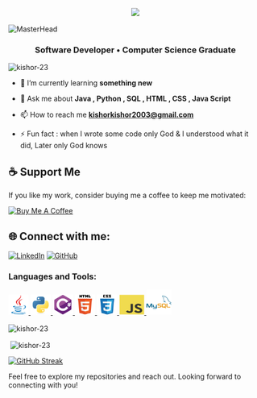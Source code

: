 

<p align="center">
  <img src="https://readme-typing-svg.demolab.com/?lines=Hi!+I+am+kishor&font=Fira%20Code&center=true&width=380&height=50&duration=4000&pause=1000">
</p>


![MasterHead](https://user-images.githubusercontent.com/74038190/225813708-98b745f2-7d22-48cf-9150-083f1b00d6c9.gif)



<h3 align="center"> Software Developer • Computer Science Graduate </h3>
<p align="left"> <img src="https://komarev.com/ghpvc/?username=kishor-23&label=Profile%20views&color=0e75b6&style=flat" alt="kishor-23" /> </p>

- 🌱 I’m currently learning **something new**

- 💬 Ask me about **Java , Python , SQL , HTML , CSS , Java Script**

- 📫 How to reach me **kishorkishor2003@gmail.com**

- ⚡ Fun fact : when I wrote some code only God & I understood what it did, Later only God knows



<h2>☕ Support Me</h2>

If you like my work, consider buying me a coffee to keep me motivated:

<a href="https://coff.ee/kishor_23" target="_blank">
  <img src="https://cdn.buymeacoffee.com/buttons/v2/default-yellow.png" height="50" width="210" alt="Buy Me A Coffee">
</a>


<h2>🌐 Connect with me:</h2>
<p align="left">
  <a href="https://www.linkedin.com/in/kishor-l/"><img src="https://img.shields.io/badge/LinkedIn-%231E77B5.svg?&style=for-the-badge&logo=linkedin&logoColor=white" alt="LinkedIn" /></a>
  <a href="https://github.com/kishor-23"><img src="https://img.shields.io/badge/GitHub-%2312100E.svg?&style=for-the-badge&logo=github&logoColor=white" alt="GitHub" /></a>
</p>


<h3 align="left">Languages and Tools:</h3>

<a href="https://www.java.com" target="_blank" rel="noreferrer"> <img src="https://raw.githubusercontent.com/devicons/devicon/master/icons/java/java-original.svg" alt="java" width="40" height="40"/> </a>
<a href="https://www.python.org" target="_blank" rel="noreferrer"> <img src="https://raw.githubusercontent.com/devicons/devicon/master/icons/python/python-original.svg" alt="python" width="40" height="40"/> </a>
<a href="https://learn.microsoft.com/en-us/dotnet/csharp/" target="_blank" rel="noreferrer"> <img src="https://raw.githubusercontent.com/devicons/devicon/master/icons/csharp/csharp-original.svg" alt="python" width="40" height="40"/> </a>
<a href="https://www.w3.org/html/" target="_blank" rel="noreferrer"> <img src="https://raw.githubusercontent.com/devicons/devicon/master/icons/html5/html5-original-wordmark.svg" alt="html5" width="40" height="40"/> </a>
<a href="https://www.w3schools.com/css/" target="_blank" rel="noreferrer"> <img src="https://raw.githubusercontent.com/devicons/devicon/master/icons/css3/css3-original-wordmark.svg" alt="css3" width="40" height="40"/> </a>
 <a href="https://developer.mozilla.org/en-US/docs/Web/JavaScript" target="_blank" rel="noreferrer"> <img src="https://raw.githubusercontent.com/devicons/devicon/master/icons/javascript/javascript-original.svg" alt="javascript" width="50" height="40"/>
<a href="https://www.mysql.com/" target="_blank" rel="noreferrer"> <img src="https://raw.githubusercontent.com/devicons/devicon/master/icons/mysql/mysql-original-wordmark.svg" alt="mysql" width="50" height="50"/> </a>


 <p><img align="center" src="https://github-readme-stats.vercel.app/api/top-langs?username=kishor-23&show_icons=true&locale=en&layout=compact" alt="kishor-23" /></p>


<p>&nbsp;<img align="center" src="https://github-readme-stats.vercel.app/api?username=kishor-23&show_icons=true&locale=en" alt="kishor-23" /></p>

<a href="https://git.io/streak-stats"><img src="https://github-readme-streak-stats.herokuapp.com?user=kishor-23" alt="GitHub Streak" /></a>

Feel free to explore my repositories and reach out. Looking forward to connecting with you!


<!--
**kishor-23/kishor-23** is a ✨ _special_ ✨ repository because its `README.md` (this file) appears on your GitHub profile.

Here are some ideas to get you started:

- 🔭 I’m currently working on ...
- 🌱 I’m currently learning ...
- 👯 I’m looking to collaborate on ...
- 🤔 I’m looking for help with ...
- 💬 Ask me about ...
- 📫 How to reach me: ...
- 😄 Pronouns: ...
- ⚡ Fun fact: ...
-->
